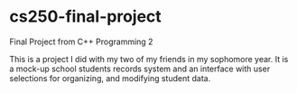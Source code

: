 # cs250-final-project
Final Project from C++ Programming 2

This is a project I did with my two of my friends in my sophomore year. It is a mock-up school students records system and an interface with user selections for
organizing, and modifying student data.
